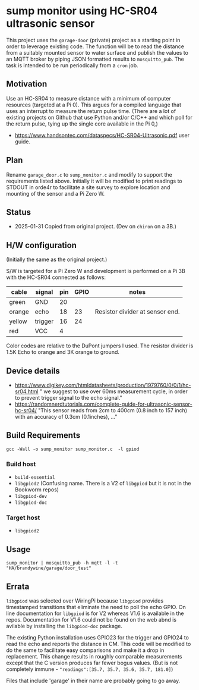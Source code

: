 # sump monitor using HC-SR04 ultrasonic sensor

This project uses the `garage-door` (private) project as a starting point in order to leverage existing code. The function will be to read the distance from a suitably mounted sensor to water surface and publish the values to an MQTT broker by piping JSON formatted results to `mosquitto_pub`. The task is intended to be run periodically from a `cron` job.

## Motivation

Use an HC-SR04 to measure distance with a minimum of computer resources (targeted at a Pi 0). This argues for a compiled language that uses an interrupt to measure the return pulse time. (There are a lot of existing projects on Github that use Python and/or C/C++ and which poll for the return pulse, tying up the single core available in the Pi 0,)

* <https://www.handsontec.com/dataspecs/HC-SR04-Ultrasonic.pdf> user guide.

## Plan

Rename `garage_door.c` to `sump_monitor.c` and modify to support the requirements listed above. Initially it will be modified to print readings to STDOUT in orde4r to facilitate a site survey to explore location and mounting of the sensor and a Pi Zero W.

## Status

* 2025-01-31 Copied from original project. (Dev on `chiron` on a 3B.)

## H/W configuration

(Initially the same as the original project.)

S/W is targeted for a Pi Zero W and development is performed on a Pi 3B with the HC-SR04 connected as follows:

|cable|signal|pin|GPIO|notes|
|---|---|---|---|---|
|green|GND|20|
|orange|echo|18|23|Resistor divider at sensor end.|
|yellow|trigger|16|24|
|red|VCC|4|

Color codes are relative to the DuPont jumpers I used. The resistor divider is 1.5K Echo to orange and 3K orange to ground.

## Device details

* <https://www.digikey.com/htmldatasheets/production/1979760/0/0/1/hc-sr04.html> " we suggest to use over 60ms measurement cycle, in order to prevent trigger signal to the echo signal."
* <https://randomnerdtutorials.com/complete-guide-for-ultrasonic-sensor-hc-sr04/> "This sensor reads from 2cm to 400cm (0.8 inch to 157 inch) with an accuracy of 0.3cm (0.1inches), ..."

## Build Requirements

```text
gcc -Wall -o sump_monitor sump_monitor.c  -l gpiod
```

### Build host

* `build-essential` 
* `libgpiod2` (Confusing name. There is a V2 of `libgpiod` but it is not in the Bookworm repos)
* `libgpiod-dev`
* `libgpiod-doc`

### Target host

* `libgpiod2`

## Usage

```text
sump_monitor | mosquitto_pub -h mqtt -l -t "HA/brandywine/garage/door_test"
```

## Errata

`libgpiod` was selected over WiringPi because `libgpiod` provides timestamped transitions that eliminate the need to poll the echo GPIO. On line documentation for `libgpiod` is for V2 whereas V1.6 is available in the repos. Documentation for V1.6 could not be found on the web abnd is avilable by installing the `libgpiod-doc` package.

The existing Python installation uses GPIO23 for the trigger and GPIO24 to read the echo and reports the distance in CM. This code will be modified to do the same to facilitate easy comparisons and make it a drop in replacement. This change results in roughly comparable measurements except that the C version produces far fewer bogus values. (But is not completely immune - `"readings":[35.7, 35.7, 35.6, 35.7, 181.0]`)

Files that include 'garage' in their name are probably going to go away.